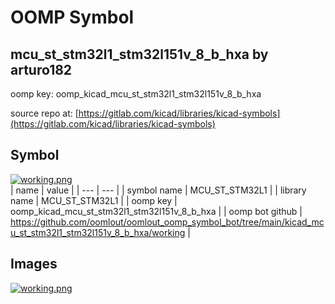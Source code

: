 # OOMP Symbol  
## mcu_st_stm32l1_stm32l151v_8_b_hxa  by arturo182  
  
oomp key: oomp_kicad_mcu_st_stm32l1_stm32l151v_8_b_hxa  
  
source repo at: [https://gitlab.com/kicad/libraries/kicad-symbols](https://gitlab.com/kicad/libraries/kicad-symbols)  
## Symbol  
  
[![working.png](working_600.png)](working.png)  
| name | value | 
| --- | --- | 
| symbol name | MCU_ST_STM32L1 | 
| library name | MCU_ST_STM32L1 | 
| oomp key | oomp_kicad_mcu_st_stm32l1_stm32l151v_8_b_hxa | 
| oomp bot github | https://github.com/oomlout/oomlout_oomp_symbol_bot/tree/main/kicad_mcu_st_stm32l1_stm32l151v_8_b_hxa/working | 
## Images  
  
[![working.png](working_140.png)](working.png)  

